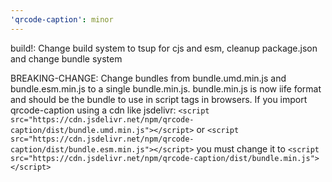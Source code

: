 ```yaml
---
'qrcode-caption': minor
---
```


build!: Change build system to tsup for cjs and esm, cleanup package.json and change bundle system

BREAKING-CHANGE: Change bundles from bundle.umd.min.js and bundle.esm.min.js to a single bundle.min.js. bundle.min.js is now iife format and should be the bundle to use in script tags in browsers.
If you import qrcode-caption using a cdn like jsdelivr: `<script src="https://cdn.jsdelivr.net/npm/qrcode-caption/dist/bundle.umd.min.js"></script>` or `<script src="https://cdn.jsdelivr.net/npm/qrcode-caption/dist/bundle.esm.min.js"></script>` you must change it to `<script src="https://cdn.jsdelivr.net/npm/qrcode-caption/dist/bundle.min.js"></script>`
